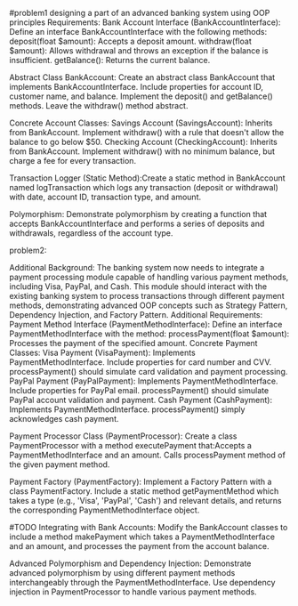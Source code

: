
#problem1
designing a part of an advanced banking system using OOP principles
Requirements:
Bank Account Interface (BankAccountInterface):
Define an interface BankAccountInterface with the following methods:
deposit(float $amount): Accepts a deposit amount.
withdraw(float $amount): Allows withdrawal and throws an exception if the balance is insufficient.
getBalance(): Returns the current balance.

Abstract Class BankAccount:
Create an abstract class BankAccount that implements BankAccountInterface.
Include properties for account ID, customer name, and balance.
Implement the deposit() and getBalance() methods.
Leave the withdraw() method abstract.

Concrete Account Classes:
Savings Account (SavingsAccount): Inherits from BankAccount.
Implement withdraw() with a rule that doesn't allow the balance to go below $50.
Checking Account (CheckingAccount): Inherits from BankAccount.
Implement withdraw() with no minimum balance, but charge a fee for every transaction.

Transaction Logger (Static Method):Create a static method in BankAccount named logTransaction which logs any transaction (deposit or withdrawal) with date,
account ID, transaction type, and amount.


Polymorphism:
Demonstrate polymorphism by creating a function that accepts BankAccountInterface and performs a series of deposits and withdrawals, regardless of the account type.




problem2:






Additional Background:
The banking system now needs to integrate a payment processing module capable of handling various payment methods, including Visa, PayPal, and Cash. This module should interact with the existing banking system to process transactions through different payment methods, demonstrating advanced OOP concepts such as Strategy Pattern, Dependency Injection, and Factory Pattern.
Additional Requirements:
Payment Method Interface (PaymentMethodInterface):
Define an interface PaymentMethodInterface with the method:
processPayment(float $amount): Processes the payment of the specified amount.
Concrete Payment Classes:
Visa Payment (VisaPayment): Implements PaymentMethodInterface.
Include properties for card number and CVV.
processPayment() should simulate card validation and payment processing.
PayPal Payment (PayPalPayment): Implements PaymentMethodInterface.
Include properties for PayPal email.
processPayment() should simulate PayPal account validation and payment.
Cash Payment (CashPayment): Implements PaymentMethodInterface.
processPayment() simply acknowledges cash payment.

Payment Processor Class (PaymentProcessor):
Create a class PaymentProcessor with a method executePayment that:Accepts a PaymentMethodInterface and an amount.
Calls processPayment method of the given payment method.

Payment Factory (PaymentFactory):
Implement a Factory Pattern with a class PaymentFactory.
Include a static method getPaymentMethod which takes a type (e.g., 'Visa', 'PayPal', 'Cash') and relevant details, and returns the corresponding PaymentMethodInterface object.

#TODO
Integrating with Bank Accounts:
Modify the BankAccount classes to include a method makePayment which takes a PaymentMethodInterface and an amount, and processes the payment from the account balance.


Advanced Polymorphism and Dependency Injection:
Demonstrate advanced polymorphism by using different payment methods interchangeably through the PaymentMethodInterface.
Use dependency injection in PaymentProcessor to handle various payment methods.
